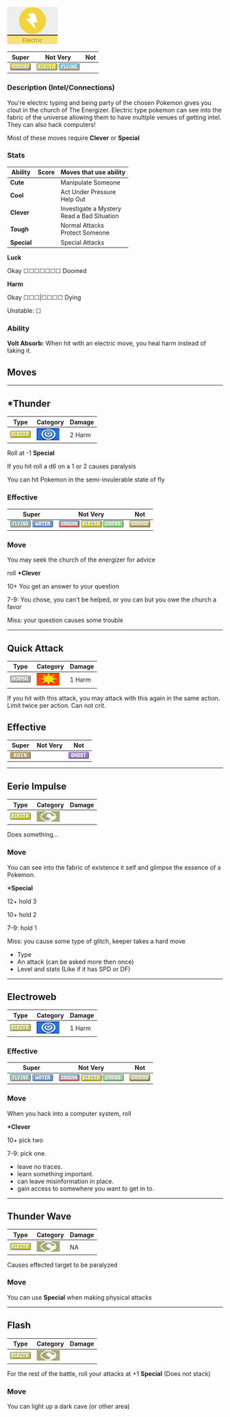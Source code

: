 
![normal](images/electric.png)

 |   Super                        | Not Very| Not                         |
 |--------------------------------|---------|-----------------------------|
 | ![](images/GroundIC_Big.webp)| ![](images/ElectricIC_Big.webp) ![](images/FlyingIC_Big.webp) | |


### Description (Intel/Connections)

You're electric typing and being party of the chosen Pokemon gives you clout in the church of The Energizer. Electric type pokemon can see into the fabric of the universe allowing them to have multiple venues of getting intel. They can also hack computers!

Most of these moves require **Clever** or **Special**

### Stats


 |      Ability                   | Score | Moves that use ability                         |
 |--------------------------------|---------|-----------------------------|
 | **Cute**  | | Manipulate Someone <br/> |
 | **Cool**  | | Act Under Pressure <br/> Help Out |
 | **Clever**| | Investigate a Mystery <br/> Read a Bad Situation |
 | **Tough** | | Normal Attacks <br/> Protect Someone |
 | **Special** | | Special Attacks <br/> |

**Luck**

Okay ☐☐☐☐☐☐☐ Doomed

**Harm**

Okay ☐☐☐|☐☐☐☐ Dying

Unstable: ☐


### Ability

**Volt Absorb:** When hit with an electric move, you heal harm instead of taking it.

## Moves

---

## *Thunder


 | Type        | Category   | Damage      |
 | ----------- | ------------ | ----------- |
 | ![](images/ElectricIC_Big.webp) | ![](images/special.png)| 2 Harm|

Roll at -1 **Special**

If you hit roll a d6 on a 1 or 2 causes paralysis

You can hit Pokemon in the semi-invulerable state of fly


### Effective

 |   Super                      | Not Very | Not                                                          |
 |------------------------------|----------|--------------------------------------------------------------|
 | ![](images/FlyingIC_Big.webp) ![](images/WaterIC_Big.webp)| ![](images/DragonIC_Big.webp) ![](images/ElectricIC_Big.webp) ![](images/GrassIC_Big.webp) |  ![](images/GroundIC_Big.webp)|


### Move

You may seek the church of the energizer for advice

roll **+Clever**

10+ You get an answer to your question

7-9: You chose, you can't be helped, or you can but you owe the church a favor

Miss: your question causes some trouble


---

## Quick Attack

 | Type        | Category   | Damage      |
 | ----------- | ------------ | ----------- |
 | ![](images/NormalIC_Big.webp)| ![](images/physical.png)| 1 Harm |

If you hit with this attack, you may attack with this again in the same action.
Limit twice per action. Can not crit.

## Effective

 |   Super                        | Not Very| Not                         |
 |--------------------------------|---------|-----------------------------|
 | ![](images/RockIC_Big.webp)|         | ![](images/GhostIC_Big.webp)|

---

## Eerie Impulse


 | Type        | Category   | Damage      |
 | ----------- | ------------ | ----------- |
 | ![](images/ElectricIC_Big.webp) | ![](images/status.png)| |

Does something...

### Move


You can see into the fabric of existence it self and glimpse the essence of a Pokemon.

**+Special**

12+ hold 3

10+ hold 2

7-9: hold 1

Miss: you cause some type of glitch, keeper takes a hard move

* Type
* An attack (can be asked more then once) 
* Level and stats (Like if it has SPD or DF)

---
## Electroweb


 | Type        | Category   | Damage      |
 | ----------- | ------------ | ----------- |
 | ![](images/ElectricIC_Big.webp) | ![](images/special.png)| 1 Harm|


### Effective

 |   Super                      | Not Very | Not                                                          |
 |------------------------------|----------|--------------------------------------------------------------|
 | ![](images/FlyingIC_Big.webp) ![](images/WaterIC_Big.webp)| ![](images/DragonIC_Big.webp) ![](images/ElectricIC_Big.webp) ![](images/GrassIC_Big.webp) |  ![](images/GroundIC_Big.webp)|

### Move

When you hack into a computer system, roll

**+Clever**

10+ pick two

7-9: pick one.

* leave no traces.
* learn something important.
* can leave misinformation in place.
* gain access to somewhere you want to get in to.

---

## Thunder Wave

 | Type        | Category   | Damage      |
 | ----------- | ------------ | ----------- |
 | ![](images/ElectricIC_Big.webp) | ![](images/status.png)| NA |

Causes effected target to be paralyzed

### Move

You can use **Special** when making physical attacks

---

## Flash

 | Type        | Category   | Damage      |
 | ----------- | ------------ | ----------- |
 | ![](images/ElectricIC_Big.webp) | ![](images/status.png)| |


For the rest of the battle, roll your attacks at +1 **Special** (Does not stack)
### Move

You can light up a dark cave (or other area)
